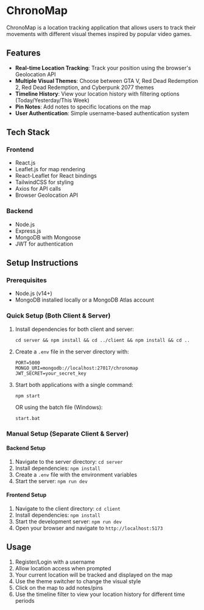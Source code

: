 # ChronoMap

ChronoMap is a location tracking application that allows users to track their movements with different visual themes inspired by popular video games.

## Features

- **Real-time Location Tracking**: Track your position using the browser's Geolocation API
- **Multiple Visual Themes**: Choose between GTA V, Red Dead Redemption 2, Red Dead Redemption, and Cyberpunk 2077 themes
- **Timeline History**: View your location history with filtering options (Today/Yesterday/This Week)
- **Pin Notes**: Add notes to specific locations on the map
- **User Authentication**: Simple username-based authentication system

## Tech Stack

### Frontend
- React.js
- Leaflet.js for map rendering
- React-Leaflet for React bindings
- TailwindCSS for styling
- Axios for API calls
- Browser Geolocation API

### Backend
- Node.js
- Express.js
- MongoDB with Mongoose
- JWT for authentication

## Setup Instructions

### Prerequisites
- Node.js (v14+)
- MongoDB installed locally or a MongoDB Atlas account

### Quick Setup (Both Client & Server)
1. Install dependencies for both client and server:
   ```
   cd server && npm install && cd ../client && npm install && cd ..
   ```
2. Create a `.env` file in the server directory with:
   ```
   PORT=5000
   MONGO_URI=mongodb://localhost:27017/chronomap
   JWT_SECRET=your_secret_key
   ```
3. Start both applications with a single command:
   ```
   npm start
   ```
   
   OR using the batch file (Windows):
   ```
   start.bat
   ```

### Manual Setup (Separate Client & Server)

#### Backend Setup
1. Navigate to the server directory: `cd server`
2. Install dependencies: `npm install`
3. Create a `.env` file with the environment variables
4. Start the server: `npm run dev`

#### Frontend Setup
1. Navigate to the client directory: `cd client`
2. Install dependencies: `npm install`
3. Start the development server: `npm run dev`
4. Open your browser and navigate to `http://localhost:5173`

## Usage

1. Register/Login with a username
2. Allow location access when prompted
3. Your current location will be tracked and displayed on the map
4. Use the theme switcher to change the visual style
5. Click on the map to add notes/pins
6. Use the timeline filter to view your location history for different time periods 